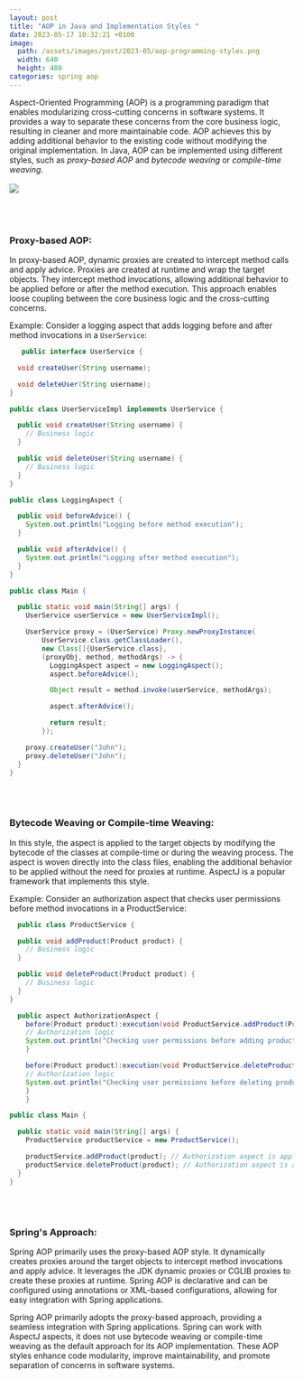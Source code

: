 ```yaml
---
layout: post
title: "AOP in Java and Implementation Styles "
date: 2023-05-17 10:32:21 +0100
image:
  path: /assets/images/post/2023-05/aop-programming-styles.png
  width: 640
  height: 480
categories: spring aop 
---
```


Aspect-Oriented Programming (AOP) is a programming paradigm that enables modularizing cross-cutting concerns in software systems. It
provides a way to separate these concerns from the core business logic, resulting in cleaner and more maintainable code. AOP achieves this
by adding additional behavior to the existing code without modifying the original implementation. In Java, AOP can be implemented using
different styles, such as *proxy-based AOP* and *bytecode weaving* or *compile-time weaving*.
<br><br>
<img src="{{site.url}}/assets/images/post/2023-05/aop-programming-styles.png">
<br><br>
<br><br>

### Proxy-based AOP:

In proxy-based AOP, dynamic proxies are created to intercept method calls and apply advice. Proxies are created at runtime and wrap the
target objects. They intercept method invocations, allowing additional behavior to be applied before or after the method execution. This
approach enables loose coupling between the core business logic and the cross-cutting concerns.

Example:
Consider a logging aspect that adds logging before and after method invocations in a `UserService`:

```java
   public interface UserService {

  void createUser(String username);

  void deleteUser(String username);
}

public class UserServiceImpl implements UserService {

  public void createUser(String username) {
    // Business logic
  }

  public void deleteUser(String username) {
    // Business logic
  }
}

public class LoggingAspect {

  public void beforeAdvice() {
    System.out.println("Logging before method execution");
  }

  public void afterAdvice() {
    System.out.println("Logging after method execution");
  }
}

public class Main {

  public static void main(String[] args) {
    UserService userService = new UserServiceImpl();

    UserService proxy = (UserService) Proxy.newProxyInstance(
        UserService.class.getClassLoader(),
        new Class[]{UserService.class},
        (proxyObj, method, methodArgs) -> {
          LoggingAspect aspect = new LoggingAspect();
          aspect.beforeAdvice();

          Object result = method.invoke(userService, methodArgs);

          aspect.afterAdvice();

          return result;
        });

    proxy.createUser("John");
    proxy.deleteUser("John");
  }
}
```
<br><br>
### Bytecode Weaving or Compile-time Weaving:

In this style, the aspect is applied to the target objects by modifying the bytecode of the classes at compile-time or during the weaving
process. The aspect is woven directly into the class files, enabling the additional behavior to be applied without the need for proxies at
runtime. AspectJ is a popular framework that implements this style.

Example:
Consider an authorization aspect that checks user permissions before method invocations in a ProductService:

```java
  public class ProductService {

  public void addProduct(Product product) {
    // Business logic
  }

  public void deleteProduct(Product product) {
    // Business logic
  }
}

  public aspect AuthorizationAspect {
    before(Product product):execution(void ProductService.addProduct(Product))&&args(product){
    // Authorization logic
    System.out.println("Checking user permissions before adding product");
    }

    before(Product product):execution(void ProductService.deleteProduct(Product))&&args(product){
    // Authorization logic
    System.out.println("Checking user permissions before deleting product");
    }
    }

public class Main {

  public static void main(String[] args) {
    ProductService productService = new ProductService();

    productService.addProduct(product); // Authorization aspect is applied
    productService.deleteProduct(product); // Authorization aspect is applied
  }
}
```
<br><br>
### Spring's Approach:

Spring AOP primarily uses the proxy-based AOP style. It dynamically creates proxies around the target objects to intercept method
invocations and apply advice. It leverages the JDK dynamic proxies or CGLIB proxies to create these proxies at runtime. Spring AOP is
declarative and can be configured using annotations or XML-based configurations, allowing for easy integration with Spring applications.

Spring AOP primarily adopts the proxy-based approach, providing a seamless integration with Spring applications. Spring can work with
AspectJ aspects, it does not use bytecode weaving or compile-time weaving as the default approach for its AOP implementation. These AOP
styles enhance code modularity, improve maintainability, and promote separation of concerns in software systems.

